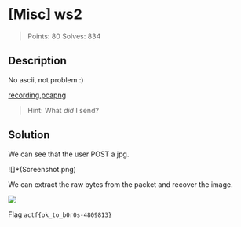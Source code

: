 # [Misc] ws2

> Points: 80
> Solves: 834

## Description

No ascii, not problem :)

[recording.pcapng](recording.pcapng)

> Hint: What *did* I send?

## Solution

We can see that the user POST a jpg.

![]*(Screenshot.png)

We can extract the raw bytes from the packet and recover the image.

![](flag.jpg)

Flag `actf{ok_to_b0r0s-4809813}`
